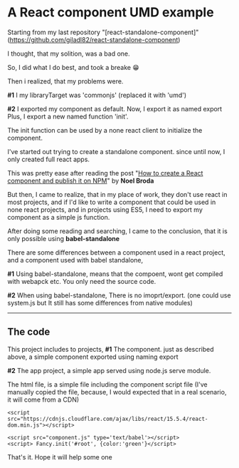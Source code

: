 
# A React component UMD example

Starting from my last repository "[react-standalone-component]"(https://github.com/giladl82/react-standalone-component)

I thought, that my solition, was a bad one.

So, I did what I do best, and took a breake :grin:

Then i realized, that my problems were.

**#1** I my libraryTarget was 'commonjs' (replaced it with 'umd')

**#2** I exported my component as default.
Now, I export it as named export
Plus, I export a new named function 'init'.

The init function can be used by a none react client to initialize the component.

I've started out trying to create a standalone component. since until now, I only created full react apps.

This was pretty ease after reading the post "[How to create a React component and publish it on NPM](https://medium.com/@BrodaNoel/how-to-create-a-react-component-and-publish-it-in-npm-668ad7d363ce)"
by **Noel Broda**

But then, I came to realize, that in my place of work, they don't use react in most projects, and if I'd like to write a component that could be used in none react projects, and in projects using ES5, I need to export my component 
as a simple js function.

After doing some reading and searching, I came to the conclusion, that it is only possible using **babel-standalone**

There are some differences between a component used in a react project, and a component used with babel standalone, 

**#1** Using babel-standalone, means that the compoent, wont get compiled with webapck etc.
You only need the source code.

**#2** When using babel-standalone, There is no imoprt/export. (one could use system.js but It still has some differences from native modules)

----------

## The code

This project includes to projects,
**#1** The component. just as described above, a simple component exported using naming export

**#2** The app project, a simple app served using node.js serve module.

The html file, is a simple file including the component script file (I've manually copied the file, because, I would expected that in a real scenario, it will come from a CDN)

<script src="https://cdnjs.cloudflare.com/ajax/libs/react/15.5.4/react.min.js"></script>
    <script src="https://cdnjs.cloudflare.com/ajax/libs/react/15.5.4/react-dom.min.js"></script>

    <script src="component.js" type='text/babel'></script>
    <script> Fancy.init('#root', {color:'green'}</script>

That's it.
Hope it will help some one
